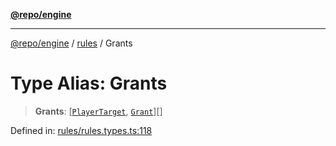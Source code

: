 [**@repo/engine**](../../README.md)

***

[@repo/engine](../../modules.md) / [rules](../README.md) / Grants

# Type Alias: Grants

> **Grants**: \[[`PlayerTarget`](PlayerTarget.md), [`Grant`](Grant.md)\][]

Defined in: [rules/rules.types.ts:118](https://github.com/alexqguo/drinking-board-game-v3/blob/56df34968617deee505d881352afe56efb53b2a4/packages/engine/src/rules/rules.types.ts#L118)
